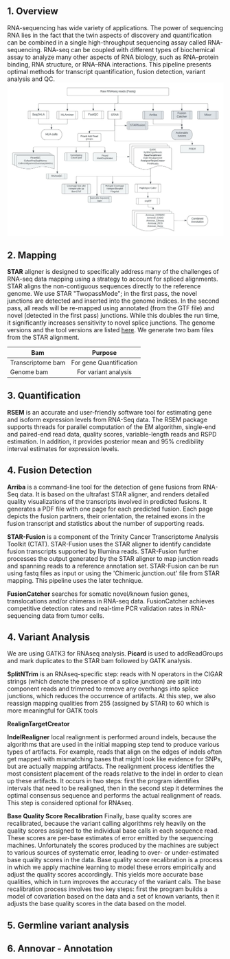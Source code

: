 ## 1. Overview
RNA-sequencing has wide variety of applications. The power of sequencing RNA lies in the fact that the twin aspects of discovery and quantification can be combined in a single high-throughput sequencing assay called RNA-sequencing. RNA-seq can be coupled with different types of biochemical assay to analyze many other aspects of RNA biology, such as RNA–protein binding, RNA structure, or RNA–RNA interactions. This pipeline presents optimal methods for transcript quantification, fusion detection, variant analysis and QC.
![RNA-seq analysis pipeline](RNAseq.jpeg)
## 2. Mapping
**STAR** aligner is designed to specifically address many of the challenges of RNA-seq data mapping using a strategy to account for spliced alignments. STAR aligns the non-contiguous sequences directly to the reference genome. We use STAR "TwopassMode"; in the first pass, the novel junctions are detected and inserted into the genome indices. In the second pass, all reads will be re-mapped using annotated (from the GTF file) and novel (detected in the first pass) junctions. While this doubles the run time, it significantly increases sensitivity to novel splice junctions. The genome versions and the tool versions are listed [here](../resources.md). We generate two bam files from the STAR alignment.


| **Bam**                | **Purpose**                    |
|----------------------- |:------------------------------:|
|Transcriptome bam       |       For gene Quantification  |
| Genome bam             |       For variant analysis     |

## 3. Quantification
**RSEM** is an accurate and user-friendly software tool for estimating gene and isoform expression levels from RNA-Seq data. The RSEM package supports threads for parallel computation of the EM algorithm, single-end and paired-end read data, quality scores, variable-length reads and RSPD estimation. In addition, it provides posterior mean and 95% credibility interval estimates for expression levels. 

## 4. Fusion Detection
**Arriba** is a command-line tool for the detection of gene fusions from RNA-Seq data. It is based on the ultrafast STAR aligner, and renders detailed quality visualizations of the transcripts involved in predicted fusions. It generates a PDF file with one page for each predicted fusion. Each page depicts the fusion partners, their orientation, the retained exons in the fusion transcript and statistics about the number of supporting reads.

**STAR-Fusion** is a component of the Trinity Cancer Transcriptome Analysis Toolkit (CTAT). STAR-Fusion uses the STAR aligner to identify candidate fusion transcripts supported by Illumina reads. STAR-Fusion further processes the output generated by the STAR aligner to map junction reads and spanning reads to a reference annotation set. STAR-Fusion can be run using fastq files as input or using the 'Chimeric.junction.out' file from STAR mapping. This pipeline uses the later technique.

**FusionCatcher** searches for somatic novel/known fusion genes, translocations and/or chimeras in RNA-seq data. FusionCatcher achieves competitive detection rates and real-time PCR validation rates in RNA-sequencing data from tumor cells.

## 4. Variant Analysis

We are using GATK3 for RNAseq analysis. **Picard** is used to addReadGroups and mark duplicates to the STAR bam followed by GATK analysis.

**SplitNTrim** is an RNAseq-specific step: reads with N operators in the CIGAR strings (which denote the presence of a splice junction) are split into component reads and trimmed to remove any overhangs into splice junctions, which reduces the occurrence of artifacts. At this step, we also reassign mapping qualities from 255 (assigned by STAR) to 60 which is more meaningful for GATK tools

**RealignTargetCreator**

**IndelRealigner** local realignment is performed around indels, because the algorithms that are used in the initial mapping step tend to produce various types of artifacts. For example, reads that align on the edges of indels often get mapped with mismatching bases that might look like evidence for SNPs, but are actually mapping artifacts. The realignment process identifies the most consistent placement of the reads relative to the indel in order to clean up these artifacts. It occurs in two steps: first the program identifies intervals that need to be realigned, then in the second step it determines the optimal consensus sequence and performs the actual realignment of reads. This step is considered optional for RNAseq.

**Base Quality Score Recalibration** Finally, base quality scores are recalibrated, because the variant calling algorithms rely heavily on the quality scores assigned to the individual base calls in each sequence read. These scores are per-base estimates of error emitted by the sequencing machines. Unfortunately the scores produced by the machines are subject to various sources of systematic error, leading to over- or under-estimated base quality scores in the data. Base quality score recalibration is a process in which we apply machine learning to model these errors empirically and adjust the quality scores accordingly. This yields more accurate base qualities, which in turn improves the accuracy of the variant calls. The base recalibration process involves two key steps: first the program builds a model of covariation based on the data and a set of known variants, then it adjusts the base quality scores in the data based on the model.

## 5. Germline variant analysis

## 6. Annovar - Annotation

